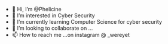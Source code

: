 - 👋 Hi, I’m @Phelicine
- 👀 I’m interested in Cyber Security
- 🌱 I’m currently learning Computer Science for cyber security
- 💞️ I’m looking to collaborate on ...
- 📫 How to reach me ...on instagram @ _wereyet

<!---
Phelicine/Phelicine is a ✨ special ✨ repository because its `README.md` (this file) appears on your GitHub profile.
You can click the Preview link to take a look at your changes.
--->

